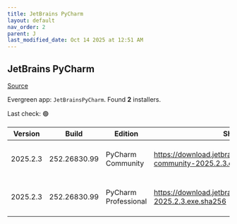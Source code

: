 ```yaml
---
title: JetBrains PyCharm
layout: default
nav_order: 2
parent: J
last_modified_date: Oct 14 2025 at 12:51 AM
---
```


## JetBrains PyCharm

[Source](https://www.jetbrains.com/)

Evergreen app: `JetBrainsPyCharm`. Found **2** installers.

Last check: 🟢

| Version  | Build        | Edition              | Sha256                                                                      | Date      | Size       | Type | URI                                                                                                                                          |
| -------- | ------------ | -------------------- | --------------------------------------------------------------------------- | --------- | ---------- | ---- | -------------------------------------------------------------------------------------------------------------------------------------------- |
| 2025.2.3 | 252.26830.99 | PyCharm Community    | https://download.jetbrains.com/python/pycharm-community-2025.2.3.exe.sha256 | 3/10/2025 | 804922904  | exe  | [https://download.jetbrains.com/python/pycharm-community-2025.2.3.exe](https://download.jetbrains.com/python/pycharm-community-2025.2.3.exe) |
| 2025.2.3 | 252.26830.99 | PyCharm Professional | https://download.jetbrains.com/python/pycharm-2025.2.3.exe.sha256           | 3/10/2025 | 1031251192 | exe  | [https://download.jetbrains.com/python/pycharm-2025.2.3.exe](https://download.jetbrains.com/python/pycharm-2025.2.3.exe)                     |
